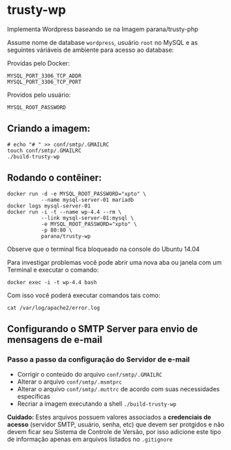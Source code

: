 # trusty-wp

Implementa Wordpress baseando se na Imagem parana/trusty-php

Assume nome de database `wordpress`, usuário `root` no MySQL 
e as seguintes váriáveis de ambiente para acesso ao database:

Providas pelo Docker:

    MYSQL_PORT_3306_TCP_ADDR
    MYSQL_PORT_3306_TCP_PORT

Providos pelo usuário:

    MYSQL_ROOT_PASSWORD

## Criando a imagem:

    # echo "# " >> conf/smtp/.GMAILRC
    touch conf/smtp/.GMAILRC
    ./build-trusty-wp

## Rodando o contêiner:

    docker run -d -e MYSQL_ROOT_PASSWORD="xpto" \
               --name mysql-server-01 mariadb
    docker logs mysql-server-01
    docker run -i -t --name wp-4.4 --rm \
               --link mysql-server-01:mysql \
               -e MYSQL_ROOT_PASSWORD="xpto" \
               -p 80:80 \
               parana/trusty-wp

Observe que o terminal fica bloqueado na console do Ubuntu 14.04

Para investigar problemas você pode abrir uma nova aba ou janela com um 
Terminal e executar o comando:

    docker exec -i -t wp-4.4 bash  

Com isso você poderá executar comandos tais como:

    cat /var/log/apache2/error.log

## Configurando o SMTP Server para envio de mensagens de e-mail

### Passo a passo da configuração do Servidor de e-mail

* Corrigir o conteúdo do arquivo `conf/smtp/.GMAILRC`
* Alterar o arquivo `conf/smtp/.msmtprc`
* Alterar o arquivo `conf/smtp/.muttrc` de acordo com suas necessidades específicas
* Recriar a imagem executando a shell `./build-trusty-wp`

**Cuidado:** Estes arquivos possuem valores associados a **credenciais de acesso** 
(servidor SMTP, usuário, senha, etc) que devem ser protgidos e não devem ficar 
seu Sistema de Controle de Versão, por isso adicione este tipo de informação
apenas em arquivos listados no `.gitignore`

